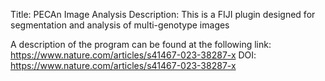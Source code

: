 Title: PECAn Image Analysis
Description: This is a FIJI plugin designed for segmentation and analysis of multi-genotype images

A description of the program can be found at the following link:
https://www.nature.com/articles/s41467-023-38287-x
DOI: https://www.nature.com/articles/s41467-023-38287-x
